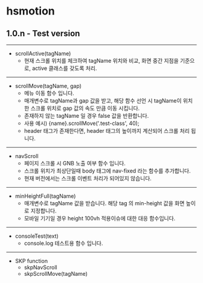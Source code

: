 # hsmotion

## 1.0.n - Test version

---

- scrollActive(tagName)
  - 현재 스크롤 위치를 체크하여 tagName 위치와 비교, 화면 중간 지점을 기준으로, active 클래스를 갖도록 처리.

---

- scrollMove(tagName, gap)
  - 메뉴 이동 함수 입니다.
  - 매개변수로 tagName과 gap 값을 받고, 해당 함수 선언 시 tagName이 위치한 스크롤 위치로 gap 값의 속도 만큼 이동 시킵니다.
  - 존재하지 않는 tagName 일 경우 false 값을 반환합니다.
  - 사용 예시) {name}.scrollMove('.test-class', 40);
  - header 태그가 존재한다면, header 태그의 높이까지 계산되어 스크롤 처리 됩니다.

---

- navScroll
  - 페이지 스크롤 시 GNB 노출 여부 함수 입니다.
  - 스크롤 위치가 최상단일때 body 태그에 nav-fixed 라는 함수를 추가합니다.
  - 현재 버전에서는 스크롤 이벤트 처리가 되어있지 않습니다.

---

- minHeightFull(tagName)
  - 매개변수로 tagName 값을 받습니다. 해당 tag 의 min-height 값을 화면 높이로 지정합니다.
  - 모바일 기기일 경우 height 100vh 적용이슈에 대한 대응 함수입니다.

---

- consoleTest(text)
  - console.log 테스트용 함수 입니다.

---

- SKP function
  - skpNavScroll
  - skpScrollMove(tagName)